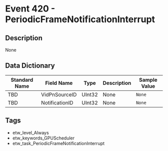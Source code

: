 # Event 420 - PeriodicFrameNotificationInterrupt

## Description
None

## Data Dictionary
|Standard Name|Field Name|Type|Description|Sample Value|
|---|---|---|---|---|
|TBD|VidPnSourceID|UInt32|None|`None`|
|TBD|NotificationID|UInt32|None|`None`|

## Tags
* etw_level_Always
* etw_keywords_GPUScheduler
* etw_task_PeriodicFrameNotificationInterrupt